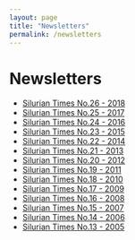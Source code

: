 ```yaml
---
layout: page
title: "Newsletters"
permalink: /newsletters
---
```

# Newsletters

<!-- 
* [Silurian Times No.29 - 2021](files/SilurianTimes29.pdf)
* [Silurian Times No.28 - 2020](files/SilurianTimes28.pdf)
* [Silurian Times No.27 - 2019](files/SilurianTimes27.pdf)
-->
* [Silurian Times No.26 - 2018](files/SilurianTimes26.pdf)
* [Silurian Times No.25 - 2017](files/SilurianTimes25.pdf)
* [Silurian Times No.24 - 2016](files/SilurianTimes24.pdf)
* [Silurian Times No.23 - 2015](files/SilurianTimes23.pdf)
* [Silurian Times No.22 - 2014](files/SilurianTimes22.pdf)
* [Silurian Times No.21 - 2013](files/SilurianTimes21.pdf)
* [Silurian Times No.20 - 2012](files/SilurianTimes20.pdf)
* [Silurian Times No.19 - 2011](files/SilurianTimes19.pdf)
* [Silurian Times No.18 - 2010](files/SilurianTimes18.pdf)
* [Silurian Times No.17 - 2009](files/SilurianTimes17.pdf)
* [Silurian Times No.16 - 2008](files/SilurianTimes16.pdf)
* [Silurian Times No.15 - 2007](files/SilurianTimes15.pdf)
* [Silurian Times No.14 - 2006](files/SilurianTimes14.pdf)
* [Silurian Times No.13 - 2005](files/SilurianTimes13.pdf)
